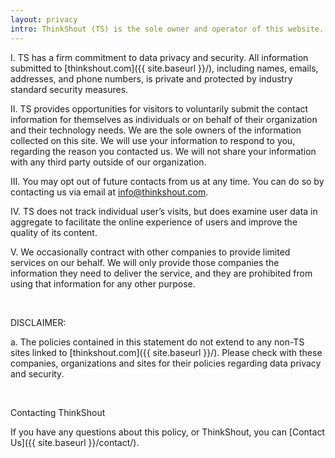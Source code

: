 ```yaml
---
layout: privacy
intro: ThinkShout (TS) is the sole owner and operator of this website. By visiting  <a href="{{ site.baseurl }}/">thinkshout.com</a>, you accept the practices described in this privacy and security statement. TS reserves the right to modify or amend this statement at any time and for any reason by posting such changes on this page.
---
```


I. TS has a firm commitment to data privacy and security. All information submitted to [thinkshout.com]({{ site.baseurl }}/), including names, emails, addresses, and phone numbers, is private and protected by industry standard security measures.

II. TS provides opportunities for visitors to voluntarily submit the contact information for themselves as individuals or on behalf of their organization and their technology needs. We are the sole owners of the information collected on this site. We will use your information to respond to you, regarding the reason you contacted us. We will not share your information with any third party outside of our organization.

III. You may opt out of  future contacts from us at any time. You can do so by contacting us via email at <info@thinkshout.com>.

IV. TS does not track individual user’s visits, but does examine user data in aggregate to facilitate the online experience of users and improve the quality of its content.

V. We occasionally contract with other companies to provide limited services on our behalf. We will only provide those companies the information they need to deliver the service, and they are prohibited from using that information for any other purpose.

<br>

DISCLAIMER:

a. The policies contained in this statement do not extend to any non-TS sites linked to [thinkshout.com]({{ site.baseurl }}/). Please check with these companies, organizations and sites for their policies regarding data privacy and security.

<br>

Contacting ThinkShout

If you have any questions about this policy, or ThinkShout, you can [Contact Us]({{ site.baseurl }}/contact/).
